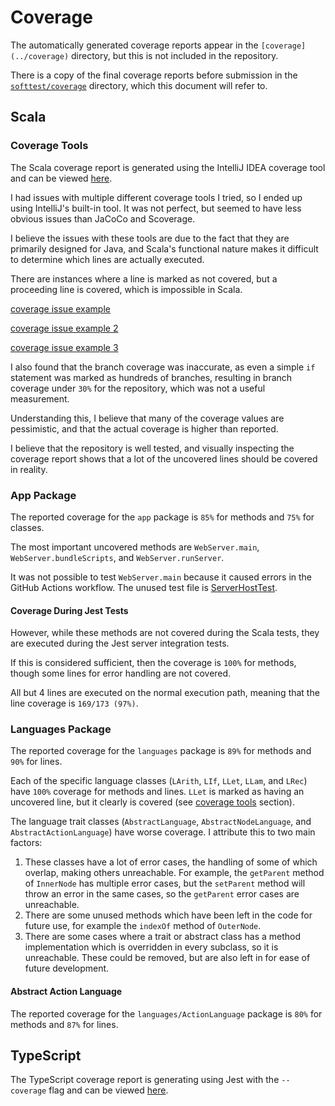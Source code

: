 # Coverage

The automatically generated coverage reports appear in the `[coverage](../coverage)` directory, but this is not 
included in the repository.

There is a copy of the final coverage reports before submission in the [`softtest/coverage`](./coverage) directory,
which this document will refer to.

## Scala

### Coverage Tools

The Scala coverage report is generated using the IntelliJ IDEA coverage tool and can be viewed 
[here](./coverage/scala/index.html).

I had issues with multiple different coverage tools I tried, so I ended up using IntelliJ's built-in tool.
It was not perfect, but seemed to have less obvious issues than JaCoCo and Scoverage.

I believe the issues with these tools are due to the fact that they are primarily designed for Java, and
Scala's functional nature makes it difficult to determine which lines are actually executed.

There are instances where a line is marked as not covered, but a proceeding line is covered, which is
impossible in Scala.

[coverage issue example](./images/coverage_issue_example.png)

[coverage issue example 2](./images/scoverage_example.png)

[coverage issue example 3](./images/coverage_issue_example_3.png)

I also found that the branch coverage was inaccurate, as even a simple `if` statement was marked as hundreds of
branches, resulting in branch coverage under `30%` for the repository, which was not a useful measurement.

Understanding this, I believe that many of the coverage values are pessimistic, and that the actual coverage
is higher than reported.

I believe that the repository is well tested, and visually inspecting the coverage report shows that 
a lot of the uncovered lines should be covered in reality.

### App Package

The reported coverage for the `app` package is `85%` for methods and `75%` for classes.

The most important uncovered methods are `WebServer.main`, `WebServer.bundleScripts`, and `WebServer.runServer`.

It was not possible to test `WebServer.main` because it caused errors in the GitHub Actions workflow.
The unused test file is [ServerHostTest](../src/test/scala/app/ServerHostTest.scala.disabled).

#### Coverage During Jest Tests

However, while these methods are not covered during the Scala tests, they are executed during the 
Jest server integration tests. 

If this is considered sufficient, then the coverage is `100%` for methods, though
some lines for error handling are not covered. 

All but 4 lines are executed on the normal execution path, meaning that the line coverage is 
`169/173 (97%)`.

### Languages Package

The reported coverage for the `languages` package is `89%` for methods and `90%` for lines.

Each of the specific language classes (`LArith`, `LIf`, `LLet`, `LLam`, and `LRec`) have 
`100%` coverage for methods and lines. `LLet` is marked as having an uncovered line, but it clearly is covered 
(see [coverage tools](#coverage-tools) section).

The language trait classes (`AbstractLanguage`, `AbstractNodeLanguage`, and `AbstractActionLanguage`) have worse
coverage. I attribute this to two main factors:
1. These classes have a lot of error cases, the handling of some of which overlap, making others unreachable.
   For example, the `getParent` method of `InnerNode` has multiple error cases, but the `setParent` method
   will throw an error in the same cases, so the `getParent` error cases are unreachable.
2. There are some unused methods which have been left in the code for future use, for example the `indexOf` method
   of `OuterNode`.
3. There are some cases where a trait or abstract class has a method implementation which is overridden in every
   subclass, so it is unreachable. These could be removed, but are also left in for ease of future development.

#### Abstract Action Language

The reported coverage for the `languages/ActionLanguage` package is `80%` for methods and `87%` for lines.

## TypeScript

The TypeScript coverage report is generating using Jest with the `--coverage` flag and can be viewed
[here](./coverage/jest/lcov-report/index.html).
